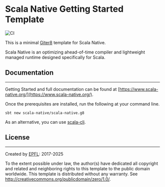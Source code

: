 # Scala Native Getting Started Template

![CI](https://github.com/scala-native/scala-native.g8/workflows/CI/badge.svg)

This is a minimal [Giter8][g8] template for Scala Native.

Scala Native is an optimizing ahead-of-time compiler and lightweight managed runtime designed specifically for Scala.

## Documentation
----------
Getting Started and full documentation can be found at [https://www.scala-native.org/](https://www.scala-native.org/).

Once the prerequisites are installed, run the following at your command line.
```
sbt new scala-native/scala-native.g8
```
As an alternative, you can use [scala-cli](https://scala-cli.virtuslab.org/).

## License
-------
Created by [EPFL](https://www.epfl.ch/labs/lamp/): 2017-2025

To the extent possible under law, the author(s) have dedicated all copyright and related and neighboring rights to this template to the public domain worldwide. This template is distributed without any warranty. See <http://creativecommons.org/publicdomain/zero/1.0/>.

[g8]: http://www.foundweekends.org/giter8/
